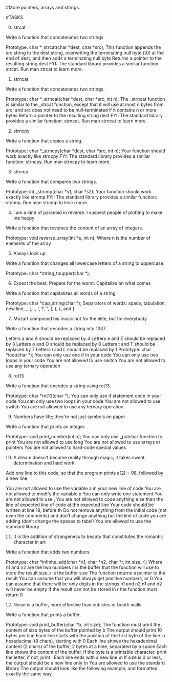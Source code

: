 #More pointers, arrays and strings.

#TASKS

0. strcat

Write a function that concatenates two strings.

Prototype: char *_strcat(char *dest, char *src);
This function appends the src string to the dest string, overwriting the terminating null byte (\0) at the end of dest, and then adds a terminating null byte
Returns a pointer to the resulting string dest
FYI: The standard library provides a similar function: strcat. Run man strcat to learn more.

1. strncat

Write a function that concatenates two strings.

Prototype: char *_strncat(char *dest, char *src, int n);
The _strncat function is similar to the _strcat function, except that
it will use at most n bytes from src; and
src does not need to be null-terminated if it contains n or more bytes
Return a pointer to the resulting string dest
FYI: The standard library provides a similar function: strncat. Run man strncat to learn more.

2. strncpy

Write a function that copies a string.

Prototype: char *_strncpy(char *dest, char *src, int n);
Your function should work exactly like strncpy
FYI: The standard library provides a similar function: strncpy. Run man strncpy to learn more.

3. strcmp

Write a function that compares two strings.

Prototype: int _strcmp(char *s1, char *s2);
Your function should work exactly like strcmp
FYI: The standard library provides a similar function: strcmp. Run man strcmp to learn more.

4. I am a kind of paranoid in reverse. I suspect people of plotting to make me happy

Write a function that reverses the content of an array of integers.

Prototype: void reverse_array(int *a, int n);
Where n is the number of elements of the array


5. Always look up

Write a function that changes all lowercase letters of a string to uppercase.

Prototype: char *string_toupper(char *);

6. Expect the best. Prepare for the worst. Capitalize on what comes

Write a function that capitalizes all words of a string.

Prototype: char *cap_string(char *);
Separators of words: space, tabulation, new line, ,, ;, ., !, ?, ", (, ), {, and }

7. Mozart composed his music not for the elite, but for everybody

Write a function that encodes a string into 1337.

Letters a and A should be replaced by 4
Letters e and E should be replaced by 3
Letters o and O should be replaced by 0
Letters t and T should be replaced by 7
Letters l and L should be replaced by 1
Prototype: char *leet(char *);
You can only use one if in your code
You can only use two loops in your code
You are not allowed to use switch
You are not allowed to use any ternary operation

8. rot13

Write a function that encodes a string using rot13.

Prototype: char *rot13(char *);
You can only use if statement once in your code
You can only use two loops in your code
You are not allowed to use switch
You are not allowed to use any ternary operation

9. Numbers have life; they're not just symbols on paper

Write a function that prints an integer.

Prototype: void print_number(int n);
You can only use _putchar function to print
You are not allowed to use long
You are not allowed to use arrays or pointers
You are not allowed to hard-code special values

10. A dream doesn't become reality through magic; it takes sweat, determination and hard work

Add one line to this code, so that the program prints a[2] = 98, followed by a new line.

You are not allowed to use the variable a in your new line of code
You are not allowed to modify the variable p
You can only write one statement
You are not allowed to use ,
You are not allowed to code anything else than the line of expected line of code at the expected line
Your code should be written at line 19, before th
Do not remove anything from the initial code (not even the comments)
and don’t change anything but the line of code you are adding (don’t change the spaces to tabs!)
You are allowed to use the standard library

11. It is the addition of strangeness to beauty that constitutes the romantic character in art

Write a function that adds two numbers.

Prototype: char *infinite_add(char *n1, char *n2, char *r, int size_r);
Where n1 and n2 are the two numbers
r is the buffer that the function will use to store the result
size_r is the buffer size
The function returns a pointer to the result
You can assume that you will always get positive numbers, or 0
You can assume that there will be only digits in the strings n1 and n2
n1 and n2 will never be empty
If the result can not be stored in r the function must return 0

12. Noise is a buffer, more effective than cubicles or booth walls

Write a function that prints a buffer.

Prototype: void print_buffer(char *b, int size);
The function must print the content of size bytes of the buffer pointed by b
The output should print 10 bytes per line
Each line starts with the position of the first byte of the line in hexadecimal (8 chars), starting with 0
Each line shows the hexadecimal content (2 chars) of the buffer, 2 bytes at a time, separated by a space
Each line shows the content of the buffer. If the byte is a printable character, print the letter, if not, print .
Each line ends with a new line \n
If size is 0 or less, the output should be a new line only \n
You are allowed to use the standard library
The output should look like the following example, and formatted exactly the same way

